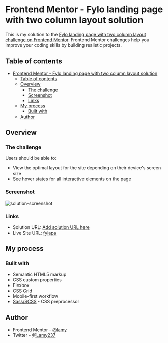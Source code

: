 # Frontend Mentor - Fylo landing page with two column layout solution

This is my solution to the [Fylo landing page with two column layout challenge on Frontend Mentor](https://www.frontendmentor.io/challenges/fylo-landing-page-with-two-column-layout-5ca5ef041e82137ec91a50f5). Frontend Mentor challenges help you improve your coding skills by building realistic projects. 

## Table of contents

- [Frontend Mentor - Fylo landing page with two column layout solution](#frontend-mentor---fylo-landing-page-with-two-column-layout-solution)
  - [Table of contents](#table-of-contents)
  - [Overview](#overview)
    - [The challenge](#the-challenge)
    - [Screenshot](#screenshot)
    - [Links](#links)
  - [My process](#my-process)
    - [Built with](#built-with)
  - [Author](#author)


## Overview

### The challenge

Users should be able to:

- View the optimal layout for the site depending on their device's screen size
- See hover states for all interactive elements on the page

### Screenshot

![solution-screenshot](https://user-images.githubusercontent.com/89041260/213545469-dc715d83-a7ec-45f4-8bf2-cafb40b74b8d.png)

### Links

- Solution URL: [Add solution URL here](https://your-solution-url.com)
- Live Site URL: [fylapa](https://fylapa.netlify.app/)

## My process

### Built with

- Semantic HTML5 markup
- CSS custom properties
- Flexbox
- CSS Grid
- Mobile-first workflow
- [Sass/SCSS](https://sass-lang.com/) - CSS preprocessor 

## Author

- Frontend Mentor - [@lamy](https://www.frontendmentor.io/profile/Lamy237)
- Twitter - [@Lamy237](https://www.twitter.com/Lamy237)

